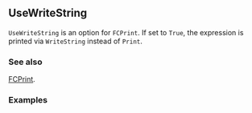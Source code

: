 ## UseWriteString

`UseWriteString` is an option for `FCPrint`. If set to `True`, the expression is printed via `WriteString` instead of `Print`.

### See also

[FCPrint](FCPrint).

### Examples